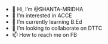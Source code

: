 - 👋 Hi, I’m @SHANTA-MRIDHA
- 👀 I’m interested in ACCE
- 🌱 I’m currently learning B.Ed
- 💞️ I’m looking to collaborate on DTTC
- 📫 How to reach me on FB

<!---
SHANTA-MRIDHA/SHANTA-MRIDHA is a ✨ special ✨ repository because its `README.md` (this file) appears on your GitHub profile.
You can click the Preview link to take a look at your changes.
--->
